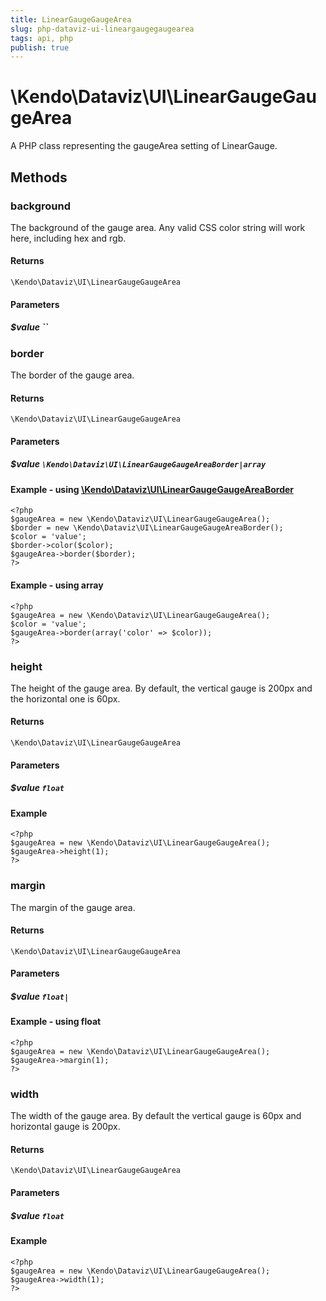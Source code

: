```yaml
---
title: LinearGaugeGaugeArea
slug: php-dataviz-ui-lineargaugegaugearea
tags: api, php
publish: true
---
```


# \Kendo\Dataviz\UI\LinearGaugeGaugeArea

A PHP class representing the gaugeArea setting of LinearGauge.


## Methods

### background
The background of the gauge area.
Any valid CSS color string will work here, including hex and rgb.

#### Returns
`\Kendo\Dataviz\UI\LinearGaugeGaugeArea`

#### Parameters

##### $value ``



### border

The border of the gauge area.

#### Returns
`\Kendo\Dataviz\UI\LinearGaugeGaugeArea`

#### Parameters

##### $value `\Kendo\Dataviz\UI\LinearGaugeGaugeAreaBorder|array`


#### Example - using [\Kendo\Dataviz\UI\LinearGaugeGaugeAreaBorder](/api/wrappers/php/Kendo/Dataviz/UI/LinearGaugeGaugeAreaBorder)
    <?php
    $gaugeArea = new \Kendo\Dataviz\UI\LinearGaugeGaugeArea();
    $border = new \Kendo\Dataviz\UI\LinearGaugeGaugeAreaBorder();
    $color = 'value';
    $border->color($color);
    $gaugeArea->border($border);
    ?>

#### Example - using array

    <?php
    $gaugeArea = new \Kendo\Dataviz\UI\LinearGaugeGaugeArea();
    $color = 'value';
    $gaugeArea->border(array('color' => $color));
    ?>

### height
The height of the gauge area.  By default, the vertical gauge is 200px and
the horizontal one is 60px.

#### Returns
`\Kendo\Dataviz\UI\LinearGaugeGaugeArea`

#### Parameters

##### $value `float`



#### Example 
    <?php
    $gaugeArea = new \Kendo\Dataviz\UI\LinearGaugeGaugeArea();
    $gaugeArea->height(1);
    ?>

### margin
The margin of the gauge area.

#### Returns
`\Kendo\Dataviz\UI\LinearGaugeGaugeArea`

#### Parameters

##### $value `float|`



#### Example  - using float
    <?php
    $gaugeArea = new \Kendo\Dataviz\UI\LinearGaugeGaugeArea();
    $gaugeArea->margin(1);
    ?>

### width
The width of the gauge area.  By default the vertical gauge is 60px and
horizontal gauge is 200px.

#### Returns
`\Kendo\Dataviz\UI\LinearGaugeGaugeArea`

#### Parameters

##### $value `float`



#### Example 
    <?php
    $gaugeArea = new \Kendo\Dataviz\UI\LinearGaugeGaugeArea();
    $gaugeArea->width(1);
    ?>

 
